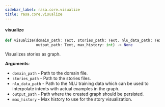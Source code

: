 ```yaml
---
sidebar_label: rasa.core.visualize
title: rasa.core.visualize
---
```

#### visualize

```python
def visualize(domain_path: Text, stories_path: Text, nlu_data_path: Text,
              output_path: Text, max_history: int) -> None
```

Visualizes stories as graph.

**Arguments**:

- `domain_path` - Path to the domain file.
- `stories_path` - Path to the stories files.
- `nlu_data_path` - Path to the NLU training data which can be used to interpolate
  intents with actual examples in the graph.
- `output_path` - Path where the created graph should be persisted.
- `max_history` - Max history to use for the story visualization.

